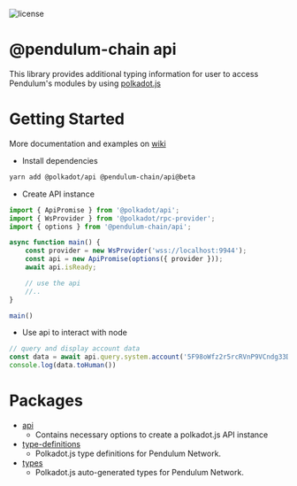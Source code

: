 ![license](https://img.shields.io/badge/License-Apache%202.0-blue?logo=apache&style=flat-square)

# @pendulum-chain api

This library provides additional typing information for user to access Pendulum's modules by using [polkadot.js](https://github.com/polkadot-js/api)

# Getting Started

More documentation and examples on [wiki](https://github.com/pendulumNetwork/pendulum.js/wiki)

- Install dependencies

```bash
yarn add @polkadot/api @pendulum-chain/api@beta
```

- Create API instance

```ts
import { ApiPromise } from '@polkadot/api';
import { WsProvider } from '@polkadot/rpc-provider';
import { options } from '@pendulum-chain/api';

async function main() {
    const provider = new WsProvider('wss://localhost:9944');
    const api = new ApiPromise(options({ provider }));
    await api.isReady;

    // use the api
    //..
}

main()
```

- Use api to interact with node

```ts
// query and display account data
const data = await api.query.system.account('5F98oWfz2r5rcRVnP9VCndg33DAAsky3iuoBSpaPUbgN9AJn');
console.log(data.toHuman())
```

# Packages

- [api](./packages/api)
  - Contains necessary options to create a polkadot.js API instance
- [type-definitions](./packages/type-definitions)
  - Polkadot.js type definitions for Pendulum Network.
- [types](./packages/types)
  - Polkadot.js auto-generated types for Pendulum Network.
